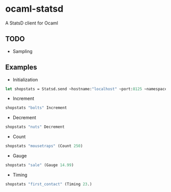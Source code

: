 ocaml-statsd
============

A StatsD client for Ocaml

TODO
----
*  Sampling

Examples
--------

* Initialization

```ocaml
let shopstats = Statsd.send ~hostname:"localhost" ~port:8125 ~namespace:"my_hardware_store";;
```
* Increment

```ocaml
shopstats "bolts" Increment
```
* Decrement

```ocaml
shopstats "nuts" Decrement
```

* Count

```ocaml
shopstats "mousetraps" (Count 250)
```

* Gauge

```ocaml
shopstats "sale" (Gauge 14.99)
```

* Timing

```ocaml
shopstats "first_contact" (Timing 23.)
```
